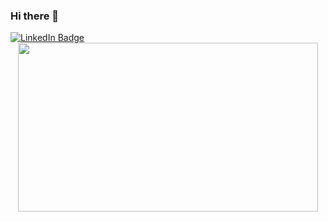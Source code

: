 ### Hi there 👋
<div id="badges">
  	<a href="https://www.linkedin.com/in/antonvovks/">
    	<img src="https://img.shields.io/badge/LinkedIn-blue?style=for-the-badge&logo=linkedin&logoColor=white" alt="LinkedIn Badge"/>
  	</a>
</div>
<div align="center">
	<img src="https://media.giphy.com/media/l3q2XB76CaWPggiNW/giphy.gif" width="480" height="270"/>
</div>

<!-- Embedded Hardware Engineer -->
<!--
**ImpulsePower/ImpulsePower** is a ✨ _special_ ✨ repository because its `README.md` (this file) appears on your GitHub profile.

Here are some ideas to get you started:

- 🔭 I’m currently working on ...
- 🌱 I’m currently learning ...
- 👯 I’m looking to collaborate on ...
- 🤔 I’m looking for help with ...
- 💬 Ask me about ...
- 📫 How to reach me: ...
- 😄 Pronouns: ...
- ⚡ Fun fact: ...
-->
